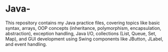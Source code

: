 # Java-
This repository contains my Java practice files, covering topics like basic syntax, arrays, OOP concepts (inheritance, polymorphism, encapsulation, abstraction), exception handling, Java I/O, collections (List, Queue, Set, Map), and GUI development using Swing components like JButton, JLabel, and event handling.
